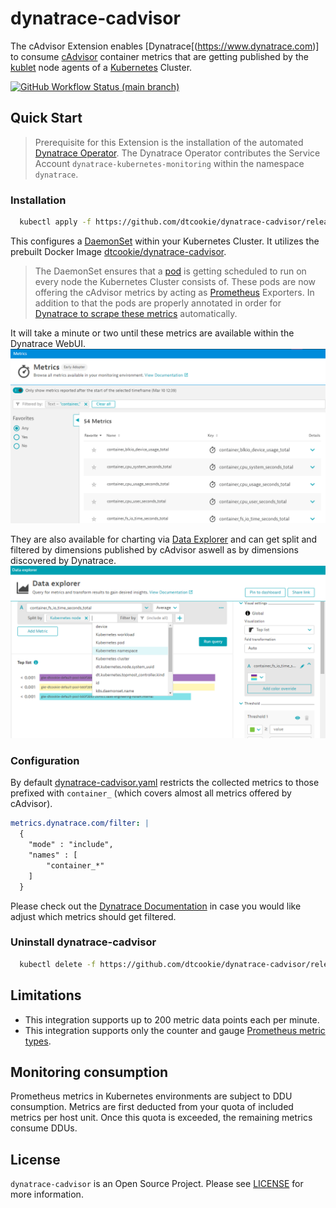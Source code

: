 # dynatrace-cadvisor
The cAdvisor Extension enables [Dynatrace[(https://www.dynatrace.com)] to consume [cAdvisor](https://github.com/google/cadvisor) container metrics that are getting published by the [kublet](https://kubernetes.io/docs/reference/command-line-tools-reference/kubelet/) node agents of a [Kubernetes](https://kubernetes.io/docs/home/) Cluster.

<p>
  <a href="https://github.com/dtcookie/dynatrace-cadvisor/actions/workflows/release.yml"><img alt="GitHub Workflow Status (main branch)" src="https://img.shields.io/github/workflow/status/dynatrace-oss/dt-cli/Build%20Test%20Release/main?logo=github"></a>
</p>

## Quick Start
> Prerequisite for this Extension is the installation of the automated [Dynatrace Operator](https://www.dynatrace.com/support/help/setup-and-configuration/setup-on-container-platforms/kubernetes/set-up-k8s-monitoring#automated).
> The Dynatrace Operator contributes the Service Account `dynatrace-kubernetes-monitoring` within the namespace `dynatrace`.

### Installation
```sh
  kubectl apply -f https://github.com/dtcookie/dynatrace-cadvisor/releases/latest/download/dynatrace-cadvisor.yaml
```
This configures a [DaemonSet](https://kubernetes.io/docs/concepts/workloads/controllers/daemonset/) within your Kubernetes Cluster. It utilizes the prebuilt Docker Image [dtcookie/dynatrace-cadvisor](https://hub.docker.com/repository/docker/dtcookie/dynatrace-cadvisor).

> The DaemonSet ensures that a [pod](https://kubernetes.io/docs/concepts/workloads/pods/) is getting scheduled to run on every node the Kubernetes Cluster consists of. These pods are now offering the cAdvisor metrics by acting as [Prometheus](https://prometheus.io) Exporters. In addition to that the pods are properly annotated in order for [Dynatrace to scrape these metrics](https://www.dynatrace.com/support/help/how-to-use-dynatrace/infrastructure-monitoring/container-platform-monitoring/kubernetes-monitoring/monitor-prometheus-metrics) automatically.

It will take a minute or two until these metrics are available within the Dynatrace WebUI.
![Metrics](https://raw.githubusercontent.com/dtcookie/dynatrace-cadvisor/main/docs/img/metrics.png)

They are also available for charting via [Data Explorer](https://www.dynatrace.com/support/help/how-to-use-dynatrace/dashboards-and-charts/explorer) and can get split and filtered by dimensions published by cAdvisor aswell as by dimensions discovered by Dynatrace.
![Data Explorer](https://raw.githubusercontent.com/dtcookie/dynatrace-cadvisor/main/docs/img/data-explorer.png)

### Configuration
By default [dynatrace-cadvisor.yaml](https://github.com/dtcookie/dynatrace-cadvisor/releases/latest/download/dynatrace-cadvisor.yaml) restricts the collected metrics to those prefixed with `container_` (which covers almost all metrics offered by cAdvisor).

```yaml
metrics.dynatrace.com/filter: | 
  {
    "mode" : "include",
    "names" : [
        "container_*"
    ]
  }   
```

Please check out the [Dynatrace Documentation](https://www.dynatrace.com/support/help/how-to-use-dynatrace/infrastructure-monitoring/container-platform-monitoring/kubernetes-monitoring/monitor-prometheus-metrics) in case you would like adjust which metrics should get filtered.

### Uninstall dynatrace-cadvisor
```sh
  kubectl delete -f https://github.com/dtcookie/dynatrace-cadvisor/releases/latest/download/dynatrace-cadvisor.yaml
```

## Limitations
* This integration supports up to 200 metric data points each per minute.
* This integration supports only the counter and gauge [Prometheus metric types](https://prometheus.io/docs/concepts/metric_types/).

## Monitoring consumption
Prometheus metrics in Kubernetes environments are subject to DDU consumption. Metrics are first deducted from your quota of included metrics per host unit. Once this quota is exceeded, the remaining metrics consume DDUs.

## License

`dynatrace-cadvisor` is an Open Source Project. Please see [LICENSE](https://github.com/dtcookie/dynatrace-cadvisor/blob/main/LICENSE) for more information.